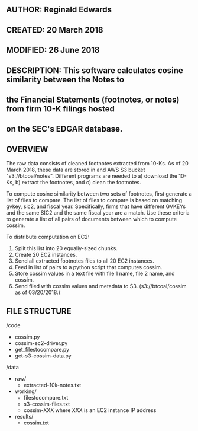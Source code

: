 ## AUTHOR: Reginald Edwards
## CREATED: 20 March 2018
## MODIFIED: 26 June 2018
## DESCRIPTION: This software calculates cosine similarity between the Notes to 
## the Financial Statements (footnotes, or notes) from firm 10-K filings hosted 
## on the SEC's EDGAR database.

## OVERVIEW
The raw data consists of cleaned footnotes extracted from 10-Ks. As of 20 March 2018, these data are stored in and AWS S3 bucket "s3://btcoal/notes". Different programs are needed to a) download the 10-Ks, b) extract the footnotes, and c) clean the footnotes.

To compute cosine similarity between two sets of footnotes, first generate a list of files to compare. The list of files to compare is based on matching gvkey, sic2, and fiscal year. Specifically, firms that have different GVKEYs and the same SIC2 and the same fiscal year are a match. Use these criteria to generate a list of all pairs of documents between which to compute cossim. 

To distribute computation on EC2:
1.	Split this list into 20 equally-sized chunks. 
2.	Create 20 EC2 instances. 
3.	Send all extracted footnotes files to all 20 EC2 instances. 
4.	Feed in list of pairs to a python script that computes cossim. 
5.	Store cossim values in a text file with file 1 name, file 2 name, and cossim.
6. 	Send filed with cossim values and metadata to S3. (s3://btcoal/cossim as of 03/20/2018.)

## FILE STRUCTURE
/code
- cossim.py
- cossim-ec2-driver.py
- get_filestocompare.py
- get-s3-cossim-data.py

/data
- raw/
  - extracted-10k-notes.txt
- working/
	- filestocompare.txt
	- s3-cossim-files.txt
	- cossim-XXX where XXX is an EC2 instance IP address
- results/
	- cossim.txt
